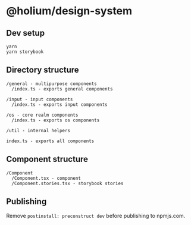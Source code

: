 # @holium/design-system

## Dev setup

```
yarn
yarn storybook
```

## Directory structure

```
/general - multipurpose components
  /index.ts - exports general components

/input - input components
  /index.ts - exports input components

/os - core realm components
  /index.ts - exports os components

/util - internal helpers

index.ts - exports all components
```

## Component structure

```
/Component
  /Component.tsx - component
  /Component.stories.tsx - storybook stories
```

## Publishing

Remove `postinstall: preconstruct dev` before publishing to npmjs.com.
